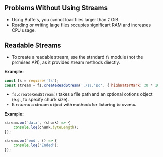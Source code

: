 ## Problems Without Using Streams

- Using Buffers, you cannot load files larger than 2 GiB.
- Reading or writing large files occupies significant RAM and increases CPU usage.

## Readable Streams

- To create a readable stream, use the standard `fs` module (not the promises API), as it provides stream methods directly.

**Example:**

```js
const fs = require('fs');
const stream = fs.createReadStream('./ss.jpg', { highWaterMark: 20 * 1024 });
```

- `fs.createReadStream()` takes a file path and an optional options object (e.g., to specify chunk size).
- It returns a stream object with methods for listening to events.

**Example:**

```js
stream.on('data', (chunk) => {
    console.log(chunk.byteLength);
});

stream.on('end', () => {
    console.log('Ended');
});
```